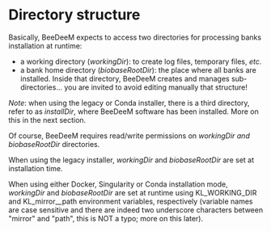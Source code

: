 # Directory structure

Basically, BeeDeeM expects to access two directories for processing banks installation at runtime:

* a working directory (_workingDir_): to create log files, temporary files, _etc._
* a bank home directory (_biobaseRootDir_): the place where all banks are installed. Inside that directory, BeeDeeM creates and manages sub-directories... you are invited to avoid editing manually that structure!&#x20;

_Note_: when using the legacy or Conda installer, there is a third directory, refer to as _installDir_, where BeeDeeM software has been installed. More on this in the next section.

Of course, BeeDeeM requires read/write permissions on _workingDir and biobaseRootDir_ directories.

When using the legacy installer, _workingDir_ and _biobaseRootDir_ are set at installation time.

When using either Docker, Singularity or Conda installation mode, _workingDir_ and _biobaseRootDir_ are set at runtime using KL\_WORKING\_DIR and KL\_mirror\_\_path environment variables, respectively (variable names are case sensitive and there are indeed two underscore characters between "mirror" and "path", this is NOT a typo; more on this later).

